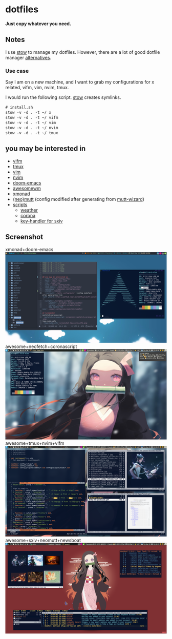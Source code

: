 # dotfiles

**Just copy whatever you need.** 

## Notes
I use [stow][gnustow] to manage my dotfiles.
However, there are a lot of good dotfile manager [alternatives](https://wiki.archlinux.org/index.php/Dotfiles).

### Use case
Say I am on a new machine, and I want to grab my configurations for x related, vifm, vim, nvim, tmux.

I would run the following script. [stow][gnustow] creates symlinks.
```
# install.sh
stow -v -d . -t ~/ x
stow -v -d . -t ~/ vifm
stow -v -d . -t ~/ vim
stow -v -d . -t ~/ nvim
stow -v -d . -t ~/ tmux
```

## you may be interested in
- [vifm](./vifm/.config/vifm/)
- [tmux](./tmux/.tmux.conf)
- [vim](./vim/.vim/)
- [nvim](./nvim/.config/nvim/)
- [doom-emacs](./doom-emacs/.config/doom/)
- [awesomewm](./awesome/.config/awesome/)
- [xmonad](./xmonad)
- [(neo)mutt](./mutt/.config/mutt/) (config modified after generating from [mutt-wizard](https://github.com/LukeSmithxyz/mutt-wizard))
- [scripts](./scripts/.scripts/)
    - [weather](./scripts/.scripts/weather)
    - [corona](./scripts/.scripts/corona)
    - [key-handler for sxiv](./sxiv/.config/sxiv/exec/key-handler)

## Screenshot
xmonad+doom-emacs
![xmonad+doom-emacs](screenshot-xmonad-doom-emacs.png)
awesome+neofetch+coronascript
![neofetch+coronascript](screenshot-neofetch+coronascript.png)
awesome+tmux+nvim+vifm
![tmux+nvim+vifm](screenshot-tmux+nvim+vifm.png)
awesome+sxiv+neomutt+newsboat
![sxiv+neomutt+newsboat](screenshot-sxiv+neomutt+newsboat.png)

[gnustow]: https://www.gnu.org/software/stow/
